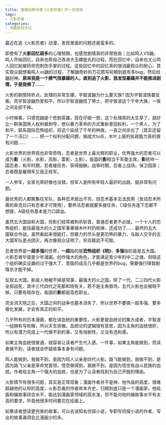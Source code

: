 ```yaml
---
title: 重看经典动漫《火影忍者》的一些感受
tags: 
- 火影忍者
categories:
- 书籍影视手记
---
```




最近在追《火影忍者》动漫，发现里面的问题还是蛮多的。

即使有了**火影回忆超多**的心理预期，也感觉剧情真的非常拖沓；比如鸣人VS鼬，鸣人开始回忆，自来也帮自己改进大玉螺旋丸的过程，而在回忆中，自来也又让鸣人回忆起被药师兜刺伤手掌的过程。这些回忆中的回忆真的很消磨观众的耐心，其实观众就想看鸣人vs鼬的过程，了解鼬奇妙的万花筒写轮眼到底有多bug，然后给鼬封神。**原来我是一个脾气很暴躁的人，直到追了火影，我发现暴躁并不能推进剧情，于是我佛了……**

火影的剧情转折点，处理的非常生硬。宇智波鼬为什么要灭族? 因为宇智波族要反叛，而宇智波鼬热爱和平，所以宇智波鼬找了带土，把宇智波这个千年大族，一夜之间全部干掉。

小时候看，只感觉鼬是个悲剧英雄，现在仔细一想，这个处理真的太生草了，就好比一群美国黑人权利被剥夺，想以暴力革命的方式重新拿回权利，一个黑人，为了和平，联系国际恐怖组织，将这个延续了千年的种族，一夜之间杀光了（其实还留了一个活口）…… 把一个权利分配问题，搞成大tu杀，木叶上层的执政能力真的很有问题……

火影世界的世界观也非常奇特，忍者是世界上最光辉的职业，优秀强大的忍者可以成为**影**（火影，水影，风影，雷影，土影），各国的**影**相当于军委主席，**影**统帅一国忍者，和平时期，忍者接任务，获得报酬，战争时期，忍者上战场，保卫国家；忍者既是雇佣军又是正规军。

一人参军，全家光荣好像也没错，但军人是所有年轻人最好的出路，就非常有问题。

最优秀的人都聚集在军队，各种忍术层出不穷，但忍术基本无法民用（发动忍术所需的查克拉只有忍者才可使用），要养活忍者就要多接任务，C级任务连下忍都不想接，A级任务基本是刀口舔血。

虽然五大国自称大国，但影们经常被刺杀斩首，普通忍者更不必提。一个十人的恐怖组织，能往最强大的火之国军事重镇木叶村扔核弹，还成功了…… 最终的五大国联合作战，虽然看起来很能打，但暴力的尽头是更恐怖的暴力，与敌人交手的五大国军队差点团灭，再次像观众证明了，穷兵黩武不可取。

忍者世界是**一超多强**的世界，**一超**指的是**恐怖组织《晓》**，**多强**指的是是五大国。火影忍者毕竟是少年漫画，创作强大的角色，才能满足青少年的中二之魂，但晓这个组织确实设置的过于强大了，里面的成员几乎都是世界的bug，需要强行降智剧情杀才能干掉。

反观五大国，影级人物被干掉是常事，最强大的火之国，除了一代，二三四代火影全部战死，其中三代四代之死都和晓有关，若不是主角救场，五代火影也会被晓干掉，只要有晓存在，各国的**影**都是高危职业。

完全消灭晓之后，大国之间的战争也基本消失了，所以世界不要搞一超多强，要多极化发展，才会有真正的和平。

几乎所有的日本漫画，都在讲血统的重要性，火影更是血统论的集大成者，宇智波一组拥有写轮眼，所以天生骄傲。血统论的逻辑很有意思，因为主角的血统很好，所以有潜力完成上一代做不到的事，又有戏剧性，又没有违和感。

如果主角血统很普通，就容易让读者产生代入感，一件事，如果主角能做到，而读者做不到，读者就会怀疑故事本身有问题。

鸣人能做到，我做不到，是因为鸣人父亲是四代火影。路飞能做到，我做不到，是因为路飞父亲是革命党首领。悟空做得到，我做不到，是因为悟空有战斗民族的血统。作者给主角一个强大的血统，也是为了让读者找到为自己开脱的理由。

火影情节有很多问题，其实是正常现象；漫画作者并不是神，他作品的高度，很难超越他的认知的高度，火影忍者的作者岸本齐史，归根到底只是一个漫画家，他绘画和编故事综合水平，能达到漫画家领域的高水准，但不能对他的编故事水平有太高的要求，毕竟他很多时间要花在绘画上。

如果读者想读更完美的故事，可以去读知名侦探小说，专职写侦探小说的作者，写出的故事漏洞会比漫画少的多。
